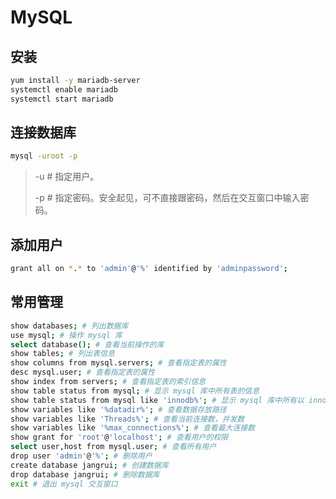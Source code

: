 # MySQL

## 安装

```bash
yum install -y mariadb-server
systemctl enable mariadb
systemctl start mariadb
```

## 连接数据库

```bash
mysql -uroot -p
```

> -u # 指定用户。
>
> -p # 指定密码。安全起见，可不直接跟密码，然后在交互窗口中输入密码。

## 添加用户

```bash
grant all on *.* to 'admin'@'%' identified by 'adminpassword';
```

## 常用管理

```bash
show databases; # 列出数据库
use mysql; # 操作 mysql 库
select database(); # 查看当前操作的库
show tables; # 列出表信息
show columns from mysql.servers; # 查看指定表的属性
desc mysql.user; # 查看指定表的属性
show index from servers; # 查看指定表的索引信息
show table status from mysql; # 显示 mysql 库中所有表的信息
show table status from mysql like 'innodb%'; # 显示 mysql 库中所有以 innodb 开头的表信息
show variables like '%datadir%'; # 查看数据存放路径
show variables like 'Threads%'; # 查看当前连接数，并发数
show variables like '%max_connections%'; # 查看最大连接数
show grant for 'root'@'localhost'; # 查看用户的权限
select user,host from mysql.user; # 查看所有用户
drop user 'admin'@'%'; # 删除用户
create database jangrui; # 创建数据库
drop database jangrui; # 删除数据库
exit # 退出 mysql 交互窗口
```

